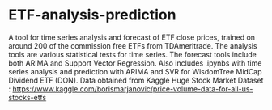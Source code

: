 # ETF-analysis-prediction
 A tool for time series analysis and forecast of ETF close prices, trained on around 200 of the commission free ETFs from TDAmeritrade. The analysis tools are various statistical tests for time series. The forecast tools include both ARIMA and Support Vector Regression. Also includes .ipynbs with time series analysis and prediction with ARIMA and SVR for WisdomTree MidCap Dividend ETF (DON). Data obtained from Kaggle Huge Stock Market Dataset : https://www.kaggle.com/borismarjanovic/price-volume-data-for-all-us-stocks-etfs
